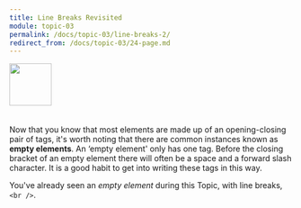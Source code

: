 ```yaml
---
title: Line Breaks Revisited
module: topic-03
permalink: /docs/topic-03/line-breaks-2/
redirect_from: /docs/topic-03/24-page.md
---
```


<img src="./../../../img/arrow-divider.svg" style="width: 75px; border: none; margin: 0px 0 20px 0" />

Now that you know that most elements are made up of an opening-closing pair of tags, it's worth noting that there are common instances known as **empty elements**. An ‘empty element' only has one tag. Before the closing bracket of an empty element there will often be a space and a forward slash character. It is a good habit to get into writing these tags in this way.

You've already seen an _empty element_ during this Topic, with line breaks, `<br />`.

<p data-height="400" data-theme-id="30567" data-slug-hash="XZNedo" data-default-tab="html,result" data-user="Media-Ed-Online" data-embed-version="2" data-pen-title="Topic-03: Line Breaks" class="codepen"></p>
<script async src="https://production-assets.codepen.io/assets/embed/ei.js"></script>
